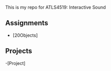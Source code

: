 
This is my repo for ATLS4519: Interactive Sound

## Assignments

- [20Objects]



## Projects

-[Project]

